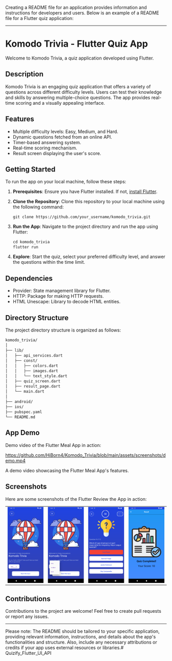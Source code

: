 Creating a README file for an application provides information and instructions for developers and users. Below is an example of a README file for a Flutter quiz application:

---

# Komodo Trivia - Flutter Quiz App

Welcome to Komodo Trivia, a quiz application developed using Flutter.

## Description

Komodo Trivia is an engaging quiz application that offers a variety of questions across different difficulty levels. Users can test their knowledge and skills by answering multiple-choice questions. The app provides real-time scoring and a visually appealing interface.

## Features

- Multiple difficulty levels: Easy, Medium, and Hard.
- Dynamic questions fetched from an online API.
- Timer-based answering system.
- Real-time scoring mechanism.
- Result screen displaying the user's score.

## Getting Started

To run the app on your local machine, follow these steps:

1. **Prerequisites**: Ensure you have Flutter installed. If not, [install Flutter](https://flutter.dev/docs/get-started/install).

2. **Clone the Repository**: Clone this repository to your local machine using the following command:

   ```
   git clone https://github.com/your_username/komodo_trivia.git
   ```

3. **Run the App**: Navigate to the project directory and run the app using Flutter:

   ```
   cd komodo_trivia
   flutter run
   ```

4. **Explore**: Start the quiz, select your preferred difficulty level, and answer the questions within the time limit.

## Dependencies

- Provider: State management library for Flutter.
- HTTP: Package for making HTTP requests.
- HTML Unescape: Library to decode HTML entities.

## Directory Structure

The project directory structure is organized as follows:

```
komodo_trivia/
│
├── lib/
│   ├── api_services.dart
│   ├── const/
│   │   ├── colors.dart
│   │   ├── images.dart
│   │   └── text_style.dart
│   ├── quiz_screen.dart
│   ├── result_page.dart
│   └── main.dart
│
├── android/
├── ios/
├── pubspec.yaml
└── README.md
```

## App Demo

Demo video of the Flutter Meal App in action:

https://github.com/HiBorn4/Komodo_Trivia/blob/main/assets/screenshots/demo.mp4

A demo video showcasing the Flutter Meal App's features.

## Screenshots

<p>Here are some screenshots of the Flutter Review the App in action:</p>

<p align="center">
  <table>
    <tr>
      <td style="padding-right: 20">
        <img src="assets/screenshots/home.png" alt="App Screenshot 1" width="480">
      </td>
      <td>
        <img src="assets/screenshots/difficulty.png" alt="App Screenshot 2" width="480">
      </td>
      <td>
        <img src="assets/screenshots/question.png" alt="App Screenshot 2" width="480">
      </td>
      <td>
        <img src="assets/screenshots/result.png" alt="App Screenshot 2" width="480">
      </td>
    </tr>
  </table>
</p>

## Contributions

Contributions to the project are welcome! Feel free to create pull requests or report any issues.

---

Please note: The README should be tailored to your specific application, providing relevant information, instructions, and details about the app's functionalities and structure. Also, include any necessary attributions or credits if your app uses external resources or libraries.# Quizify_Flutter_UI_API
